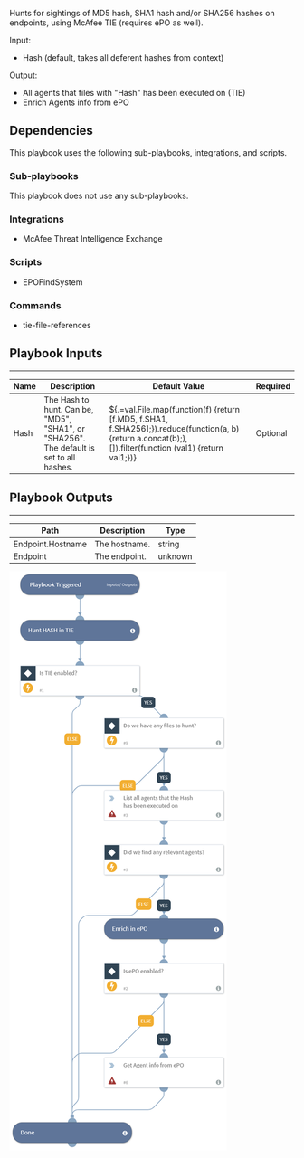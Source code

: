Hunts for sightings of MD5 hash, SHA1  hash and/or SHA256 hashes on endpoints, using McAfee TIE (requires ePO as well).

Input:
* Hash (default, takes all deferent hashes from context)

Output:
* All agents that files with "Hash" has been executed on (TIE)
* Enrich Agents info from ePO

## Dependencies
This playbook uses the following sub-playbooks, integrations, and scripts.

### Sub-playbooks
This playbook does not use any sub-playbooks.

### Integrations
* McAfee Threat Intelligence Exchange

### Scripts
* EPOFindSystem

### Commands
* tie-file-references

## Playbook Inputs
---

| **Name** | **Description** | **Default Value** | **Required** |
| --- | --- | --- | --- | 
| Hash | The Hash to hunt. Can be, "MD5", "SHA1", or "SHA256". The default is set to all hashes. | ${.=val.File.map(function(f) {return [f.MD5, f.SHA1, f.SHA256];}).reduce(function(a, b){return a.concat(b);}, []).filter(function (val1) {return val1;})} |Optional |

## Playbook Outputs
---

| **Path** | **Description** | **Type** |
| --- | --- | --- |
| Endpoint.Hostname | The hostname. | string |
| Endpoint | The endpoint. | unknown |

![Search_Endpoints_By_Hash_TIE](https://github.com/demisto/content/blob/1bdd5229392bd86f0cc58265a24df23ee3f7e662/docs/images/playbooks/Search_Endpoints_By_Hash_TIE.png)
